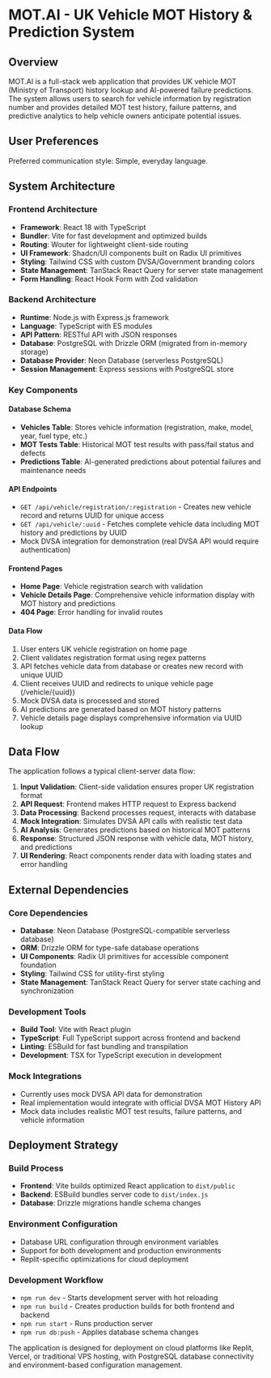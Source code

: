 # MOT.AI - UK Vehicle MOT History & Prediction System

## Overview

MOT.AI is a full-stack web application that provides UK vehicle MOT (Ministry of Transport) history lookup and AI-powered failure predictions. The system allows users to search for vehicle information by registration number and provides detailed MOT test history, failure patterns, and predictive analytics to help vehicle owners anticipate potential issues.

## User Preferences

Preferred communication style: Simple, everyday language.

## System Architecture

### Frontend Architecture
- **Framework**: React 18 with TypeScript
- **Bundler**: Vite for fast development and optimized builds
- **Routing**: Wouter for lightweight client-side routing
- **UI Framework**: Shadcn/UI components built on Radix UI primitives
- **Styling**: Tailwind CSS with custom DVSA/Government branding colors
- **State Management**: TanStack React Query for server state management
- **Form Handling**: React Hook Form with Zod validation

### Backend Architecture
- **Runtime**: Node.js with Express.js framework
- **Language**: TypeScript with ES modules
- **API Pattern**: RESTful API with JSON responses
- **Database**: PostgreSQL with Drizzle ORM (migrated from in-memory storage)
- **Database Provider**: Neon Database (serverless PostgreSQL)
- **Session Management**: Express sessions with PostgreSQL store

### Key Components

#### Database Schema
- **Vehicles Table**: Stores vehicle information (registration, make, model, year, fuel type, etc.)
- **MOT Tests Table**: Historical MOT test results with pass/fail status and defects
- **Predictions Table**: AI-generated predictions about potential failures and maintenance needs

#### API Endpoints
- `GET /api/vehicle/registration/:registration` - Creates new vehicle record and returns UUID for unique access
- `GET /api/vehicle/:uuid` - Fetches complete vehicle data including MOT history and predictions by UUID
- Mock DVSA integration for demonstration (real DVSA API would require authentication)

#### Frontend Pages
- **Home Page**: Vehicle registration search with validation
- **Vehicle Details Page**: Comprehensive vehicle information display with MOT history and predictions
- **404 Page**: Error handling for invalid routes

#### Data Flow
1. User enters UK vehicle registration on home page
2. Client validates registration format using regex patterns
3. API fetches vehicle data from database or creates new record with unique UUID
4. Client receives UUID and redirects to unique vehicle page (/vehicle/{uuid})
5. Mock DVSA data is processed and stored
6. AI predictions are generated based on MOT history patterns
7. Vehicle details page displays comprehensive information via UUID lookup

## Data Flow

The application follows a typical client-server data flow:

1. **Input Validation**: Client-side validation ensures proper UK registration format
2. **API Request**: Frontend makes HTTP request to Express backend
3. **Data Processing**: Backend processes request, interacts with database
4. **Mock Integration**: Simulates DVSA API calls with realistic test data
5. **AI Analysis**: Generates predictions based on historical MOT patterns
6. **Response**: Structured JSON response with vehicle data, MOT history, and predictions
7. **UI Rendering**: React components render data with loading states and error handling

## External Dependencies

### Core Dependencies
- **Database**: Neon Database (PostgreSQL-compatible serverless database)
- **ORM**: Drizzle ORM for type-safe database operations
- **UI Components**: Radix UI primitives for accessible component foundation
- **Styling**: Tailwind CSS for utility-first styling
- **State Management**: TanStack React Query for server state caching and synchronization

### Development Tools
- **Build Tool**: Vite with React plugin
- **TypeScript**: Full TypeScript support across frontend and backend
- **Linting**: ESBuild for fast bundling and transpilation
- **Development**: TSX for TypeScript execution in development

### Mock Integrations
- Currently uses mock DVSA API data for demonstration
- Real implementation would integrate with official DVSA MOT History API
- Mock data includes realistic MOT test results, failure patterns, and vehicle information

## Deployment Strategy

### Build Process
- **Frontend**: Vite builds optimized React application to `dist/public`
- **Backend**: ESBuild bundles server code to `dist/index.js`
- **Database**: Drizzle migrations handle schema changes

### Environment Configuration
- Database URL configuration through environment variables
- Support for both development and production environments
- Replit-specific optimizations for cloud deployment

### Development Workflow
- `npm run dev` - Starts development server with hot reloading
- `npm run build` - Creates production builds for both frontend and backend
- `npm run start` - Runs production server
- `npm run db:push` - Applies database schema changes

The application is designed for deployment on cloud platforms like Replit, Vercel, or traditional VPS hosting, with PostgreSQL database connectivity and environment-based configuration management.